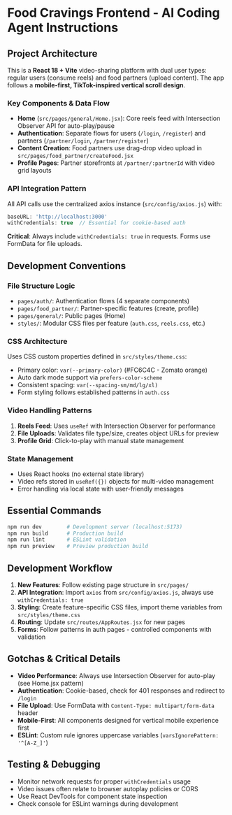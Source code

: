 # Food Cravings Frontend - AI Coding Agent Instructions

## Project Architecture

This is a **React 18 + Vite** video-sharing platform with dual user types: regular users (consume reels) and food partners (upload content). The app follows a **mobile-first, TikTok-inspired vertical scroll design**.

### Key Components & Data Flow

- **Home** (`src/pages/general/Home.jsx`): Core reels feed with Intersection Observer API for auto-play/pause
- **Authentication**: Separate flows for users (`/login`, `/register`) and partners (`/partner/login`, `/partner/register`)  
- **Content Creation**: Food partners use drag-drop video upload in `src/pages/food_partner/createFood.jsx`
- **Profile Pages**: Partner storefronts at `/partner/:partnerId` with video grid layouts

### API Integration Pattern

All API calls use the centralized axios instance (`src/config/axios.js`) with:
```javascript
baseURL: 'http://localhost:3000'
withCredentials: true  // Essential for cookie-based auth
```

**Critical**: Always include `withCredentials: true` in requests. Forms use FormData for file uploads.

## Development Conventions

### File Structure Logic
- `pages/auth/`: Authentication flows (4 separate components)
- `pages/food_partner/`: Partner-specific features (create, profile)  
- `pages/general/`: Public pages (Home)
- `styles/`: Modular CSS files per feature (`auth.css`, `reels.css`, etc.)

### CSS Architecture
Uses CSS custom properties defined in `src/styles/theme.css`:
- Primary color: `var(--primary-color)` (#FC6C4C - Zomato orange)
- Auto dark mode support via `prefers-color-scheme`
- Consistent spacing: `var(--spacing-sm/md/lg/xl)`
- Form styling follows established patterns in `auth.css`

### Video Handling Patterns
1. **Reels Feed**: Uses `useRef` with Intersection Observer for performance
2. **File Uploads**: Validates file type/size, creates object URLs for preview
3. **Profile Grid**: Click-to-play with manual state management

### State Management
- Uses React hooks (no external state library)
- Video refs stored in `useRef({})` objects for multi-video management
- Error handling via local state with user-friendly messages

## Essential Commands

```bash
npm run dev        # Development server (localhost:5173)
npm run build      # Production build  
npm run lint       # ESLint validation
npm run preview    # Preview production build
```

## Development Workflow

1. **New Features**: Follow existing page structure in `src/pages/`
2. **API Integration**: Import `axios` from `src/config/axios.js`, always use `withCredentials: true`
3. **Styling**: Create feature-specific CSS files, import theme variables from `src/styles/theme.css`
4. **Routing**: Update `src/routes/AppRoutes.jsx` for new pages
5. **Forms**: Follow patterns in auth pages - controlled components with validation

## Gotchas & Critical Details

- **Video Performance**: Always use Intersection Observer for auto-play (see Home.jsx pattern)
- **Authentication**: Cookie-based, check for 401 responses and redirect to `/login`
- **File Upload**: Use FormData with `Content-Type: multipart/form-data` header
- **Mobile-First**: All components designed for vertical mobile experience first
- **ESLint**: Custom rule ignores uppercase variables (`varsIgnorePattern: '^[A-Z_]'`)

## Testing & Debugging

- Monitor network requests for proper `withCredentials` usage
- Video issues often relate to browser autoplay policies or CORS
- Use React DevTools for component state inspection
- Check console for ESLint warnings during development